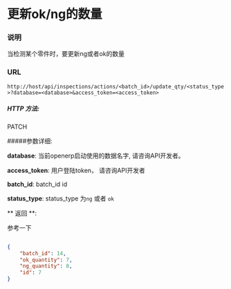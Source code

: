 # 更新ok/ng的数量

### 说明
当检测某个零件时，要更新ng或者ok的数量

### URL

`http://host/api/inspections/actions/<batch_id>/update_qty/<status_type>?database=<database>&access_token=<access_token>`

##### HTTP 方法:

PATCH

#####参数详细:

**database**: 当前openerp启动使用的数据名字, 请咨询API开发者。

**access_token**:  用户登陆token， 请咨询API开发者

**batch_id**:  batch_id id

**status_type**: status_type 为`ng` 或者 `ok`



** 返回 **:

参考一下

``` json

{
    "batch_id": 14,
    "ok_quantity": 7,
    "ng_quantity": 8,
    "id": 7
}
```
